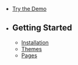 - [Try the Demo](/demo)
- ## Getting Started
    - [Installation](/docs/{{version}}/installation)
    - [Themes](/docs/{{version}}/themes)
    - [Pages](/docs/{{version}}/pages)
